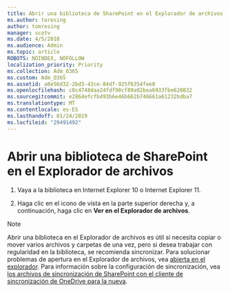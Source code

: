 ```yaml
---
title: Abrir una biblioteca de SharePoint en el Explorador de archivos
ms.author: toresing
author: tomresing
manager: scotv
ms.date: 4/5/2018
ms.audience: Admin
ms.topic: article
ROBOTS: NOINDEX, NOFOLLOW
localization_priority: Priority
ms.collection: Adm_O365
ms.custom: Adm_O365
ms.assetid: a8e56d32-2bd3-43ce-84df-925f6354fee0
ms.openlocfilehash: c0c4748daa24fdf98cf89a02bea6933fbe620832
ms.sourcegitcommit: e2864efcfb493b6e46b662b746661a61232bdba7
ms.translationtype: MT
ms.contentlocale: es-ES
ms.lasthandoff: 01/24/2019
ms.locfileid: "29491492"
---
```

# <a name="open-a-sharepoint-library-in-file-explorer"></a>Abrir una biblioteca de SharePoint en el Explorador de archivos

1. Vaya a la biblioteca en Internet Explorer 10 o Internet Explorer 11. 
    
2. Haga clic en el icono de vista en la parte superior derecha y, a continuación, haga clic en **Ver en el Explorador de archivos**.
    
> [!NOTE]
> Abrir una biblioteca en el Explorador de archivos es útil si necesita copiar o mover varios archivos y carpetas de una vez, pero si desea trabajar con regularidad en la biblioteca, se recomienda sincronizar. Para solucionar problemas de apertura en el Explorador de archivos, vea [abierta en el explorador](https://go.microsoft.com/fwlink/?linkid=871665). Para información sobre la configuración de sincronización, vea [los archivos de sincronización de SharePoint con el cliente de sincronización de OneDrive para la nueva](https://go.microsoft.com/fwlink/?linkid=871666). 
  

